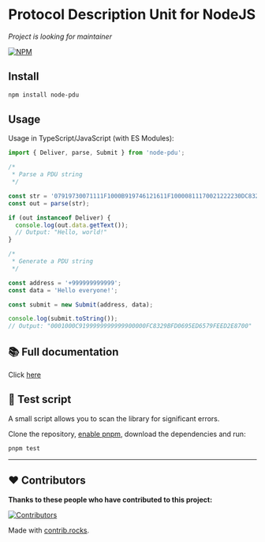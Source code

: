 # Protocol Description Unit for NodeJS

_Project is looking for maintainer_

[![NPM](https://nodei.co/npm/node-pdu.png)](https://npmjs.org/package/node-pdu)

## Install

```sh
npm install node-pdu
```

## Usage

Usage in TypeScript/JavaScript (with ES Modules):

```typescript
import { Deliver, parse, Submit } from 'node-pdu';

/*
 * Parse a PDU string
 */

const str = '07919730071111F1000B919746121611F10000811170021222230DC8329BFD6681EE6F399B1C02';
const out = parse(str);

if (out instanceof Deliver) {
  console.log(out.data.getText());
  // Output: "Hello, world!"
}

/*
 * Generate a PDU string
 */

const address = '+999999999999';
const data = 'Hello everyone!';

const submit = new Submit(address, data);

console.log(submit.toString());
// Output: "0001000C9199999999999900000FC8329BFD0695ED6579FEED2E8700"
```

## 📚 Full documentation

Click [here](https://julianwowra.github.io/node-pdu/)

## 🧪 Test script

A small script allows you to scan the library for significant errors.

Clone the repository, [enable pnpm](https://pnpm.io/installation#using-corepack), download the dependencies and run:

```sh
pnpm test
```

---

## ❤️ Contributors

**Thanks to these people who have contributed to this project:**

[![Contributors](https://contrib.rocks/image?repo=julianwowra/node-pdu)](https://github.com/julianwowra/node-pdu/graphs/contributors)

Made with [contrib.rocks](https://contrib.rocks).
